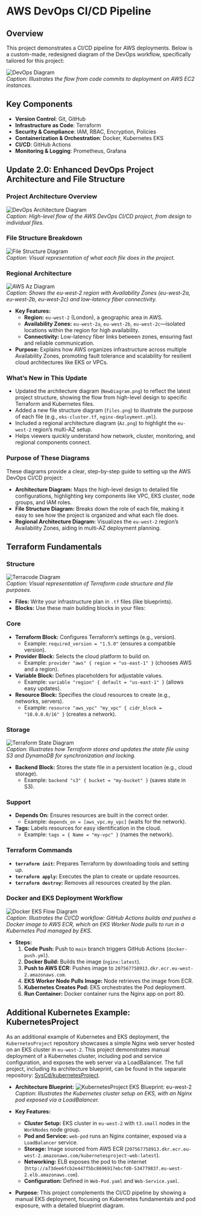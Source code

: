 # AWS DevOps CI/CD Pipeline

## Overview

This project demonstrates a CI/CD pipeline for AWS deployments. Below is a custom-made, redesigned diagram of the DevOps workflow, specifically tailored for this project:

![DevOps Diagram](./images/devops.png)  
_Caption: Illustrates the flow from code commits to deployment on AWS EC2 instances._

## Key Components

- **Version Control**: Git, GitHub
- **Infrastructure as Code**: Terraform
- **Security & Compliance**: IAM, RBAC, Encryption, Policies
- **Containerization & Orchestration**: Docker, Kubernetes EKS
- **CI/CD**: GitHub Actions
- **Monitoring & Logging**: Prometheus, Grafana

## Update 2.0: Enhanced DevOps Project Architecture and File Structure

### Project Architecture Overview

![DevOps Architecture Diagram](./images/NewDiagram.png)  
_Caption: High-level flow of the AWS DevOps CI/CD project, from design to individual files._

### File Structure Breakdown

![File Structure Diagram](./images/files.png)  
_Caption: Visual representation of what each file does in the project._

### Regional Architecture

![AWS Az Diagram](./images/Az.png)  
_Caption: Shows the eu-west-2 region with Availability Zones (eu-west-2a, eu-west-2b, eu-west-2c) and low-latency fiber connectivity._

- **Key Features:**
  - **Region:** `eu-west-2` (London), a geographic area in AWS.
  - **Availability Zones:** `eu-west-2a`, `eu-west-2b`, `eu-west-2c`—isolated locations within the region for high availability.
  - **Connectivity:** Low-latency fiber links between zones, ensuring fast and reliable communication.
- **Purpose:** Explains how AWS organizes infrastructure across multiple Availability Zones, promoting fault tolerance and scalability for resilient cloud architectures like EKS or VPCs.

### What’s New in This Update

- Updated the architecture diagram (`NewDiagram.png`) to reflect the latest project structure, showing the flow from high-level design to specific Terraform and Kubernetes files.
- Added a new file structure diagram (`files.png`) to illustrate the purpose of each file (e.g., `eks-cluster.tf`, `nginx-deployment.yml`).
- Included a regional architecture diagram (`Az.png`) to highlight the `eu-west-2` region’s multi-AZ setup.
- Helps viewers quickly understand how network, cluster, monitoring, and regional components connect.

### Purpose of These Diagrams

These diagrams provide a clear, step-by-step guide to setting up the AWS DevOps CI/CD project:

- **Architecture Diagram:** Maps the high-level design to detailed file configurations, highlighting key components like VPC, EKS cluster, node groups, and IAM roles.
- **File Structure Diagram:** Breaks down the role of each file, making it easy to see how the project is organized and what each file does.
- **Regional Architecture Diagram:** Visualizes the `eu-west-2` region’s Availability Zones, aiding in multi-AZ deployment planning.

## Terraform Fundamentals

### Structure

![Terracode Diagram](./images/terraformcode.png)  
_Caption: Visual representation of Terraform code structure and file purposes._

- **Files:** Write your infrastructure plan in `.tf` files (like blueprints).
- **Blocks:** Use these main building blocks in your files:

### Core

- **Terraform Block:** Configures Terraform’s settings (e.g., version).
  - Example: `required_version = "1.5.0"` (ensures a compatible version).
- **Provider Block:** Selects the cloud platform to build on.
  - Example: `provider "aws" { region = "us-east-1" }` (chooses AWS and a region).
- **Variable Block:** Defines placeholders for adjustable values.
  - Example: `variable "region" { default = "us-east-1" }` (allows easy updates).
- **Resource Block:** Specifies the cloud resources to create (e.g., networks, servers).
  - Example: `resource "aws_vpc" "my_vpc" { cidr_block = "10.0.0.0/16" }` (creates a network).

### Storage

![Terraform State Diagram](./images/state.png)  
_Caption: Illustrates how Terraform stores and updates the state file using S3 and DynamoDB for synchronization and locking._

- **Backend Block:** Stores the state file in a persistent location (e.g., cloud storage).
  - Example: `backend "s3" { bucket = "my-bucket" }` (saves state in S3).

### Support

- **Depends On:** Ensures resources are built in the correct order.
  - Example: `depends_on = [aws_vpc.my_vpc]` (waits for the network).
- **Tags:** Labels resources for easy identification in the cloud.
  - Example: `tags = { Name = "my-vpc" }` (names the network).

### Terraform Commands

- **`terraform init`:** Prepares Terraform by downloading tools and setting up.
- **`terraform apply`:** Executes the plan to create or update resources.
- **`terraform destroy`:** Removes all resources created by the plan.

### Docker and EKS Deployment Workflow

![Docker EKS Flow Diagram](./images/DockerEKS.png)  
_Caption: Illustrates the CI/CD workflow: GitHub Actions builds and pushes a Docker image to AWS ECR, which an EKS Worker Node pulls to run in a Kubernetes Pod managed by EKS._

- **Steps:**
  1. **Code Push:** Push to `main` branch triggers GitHub Actions (`docker-push.yml`).
  2. **Docker Build:** Builds the image (`nginx:latest`).
  3. **Push to AWS ECR:** Pushes image to `207567758913.dkr.ecr.eu-west-2.amazonaws.com`.
  4. **EKS Worker Node Pulls Image:** Node retrieves the image from ECR.
  5. **Kubernetes Creates Pod:** EKS orchestrates the Pod deployment.
  6. **Run Container:** Docker container runs the Nginx app on port 80.

## Additional Kubernetes Example: KubernetesProject

As an additional example of Kubernetes and EKS deployment, the `KubernetesProject` repository showcases a simple Nginx web server hosted on an EKS cluster in `eu-west-2`. This project demonstrates manual deployment of a Kubernetes cluster, including pod and service configuration, and exposes the web server via a LoadBalancer. The full project, including its architecture blueprint, can be found in the separate repository: [SysCd/kubernetesProject](https://github.com/SysCd/kubernetesProject).

- **Architecture Blueprint:**
  ![KubernetesProject EKS Blueprint: eu-west-2](https://github.com/SysCd/kubernetesProject/raw/main/KubernetesProject_EKS_Blueprint.png)  
  _Caption: Illustrates the Kubernetes cluster setup on EKS, with an Nginx pod exposed via a LoadBalancer._

- **Key Features:**

  - **Cluster Setup:** EKS cluster in `eu-west-2` with `t3.small` nodes in the `WorkNodes` node group.
  - **Pod and Service:** `web-pod` runs an Nginx container, exposed via a `LoadBalancer` service.
  - **Storage:** Image sourced from AWS ECR (`207567758913.dkr.ecr.eu-west-2.amazonaws.com/kubernetesproject-web:latest`).
  - **Networking:** ELB exposes the pod to the internet (`http://a73dee6fcb2e447f5bc8696917ebcfd0-534779837.eu-west-2.elb.amazonaws.com`).
  - **Configuration:** Defined in `Web-Pod.yaml` and `Web-Service.yaml`.

- **Purpose:** This project complements the CI/CD pipeline by showing a manual EKS deployment, focusing on Kubernetes fundamentals and pod exposure, with a detailed blueprint diagram.
